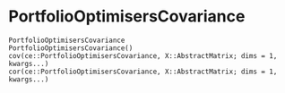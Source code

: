# PortfolioOptimisersCovariance

```@docs
PortfolioOptimisersCovariance
PortfolioOptimisersCovariance()
cov(ce::PortfolioOptimisersCovariance, X::AbstractMatrix; dims = 1, kwargs...)
cor(ce::PortfolioOptimisersCovariance, X::AbstractMatrix; dims = 1, kwargs...)
```
